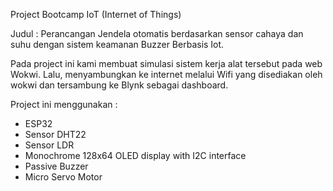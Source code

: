Project Bootcamp IoT (Internet of Things)

Judul : Perancangan Jendela otomatis berdasarkan sensor cahaya dan suhu dengan sistem keamanan Buzzer Berbasis Iot.

Pada project ini kami membuat simulasi sistem kerja alat tersebut pada web Wokwi. Lalu, menyambungkan ke internet melalui Wifi yang disediakan oleh wokwi dan tersambung ke Blynk sebagai dashboard.

Project ini menggunakan :
- ESP32
-  Sensor DHT22
-  Sensor LDR
-  Monochrome 128x64 OLED display with I2C interface
-  Passive Buzzer
-  Micro Servo Motor
